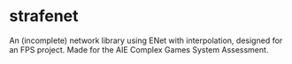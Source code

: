 # strafenet
An (incomplete) network library using ENet with interpolation, designed for an FPS project. Made for the AIE Complex Games System Assessment.
